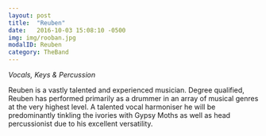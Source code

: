 ```yaml
---
layout: post
title:  "Reuben"
date:   2016-10-03 15:08:10 -0500
img: img/rooban.jpg
modalID: Reuben
category: TheBand
---
```

*Vocals, Keys & Percussion*

Reuben is a vastly talented and experienced musician. Degree qualified, Reuben has performed primarily as a drummer in an array of musical genres at the very highest level. A talented vocal harmoniser he will be predominantly tinkling the ivories with Gypsy Moths as well as head percussionist due to his excellent versatility.
